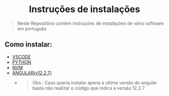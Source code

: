 <h1 align="center"> Instruções de instalações </h1>

> Neste Repositório contém instruções de instalações de vário software em português

## Como instalar:
- [VSCODE](READMEAUX/VSCODE.md)
- [PYTHON](READMEAUX/PYTHON.md)
- [NVM](READMEAUX/NVM.md)
- [ANGULAR(v12.2.7)](READMEAUX/Angular.md)
  - > Obs.: Caso queria instalar apena a ultima versão do angular basta não realizar o código que indica a versão 12.2.7
